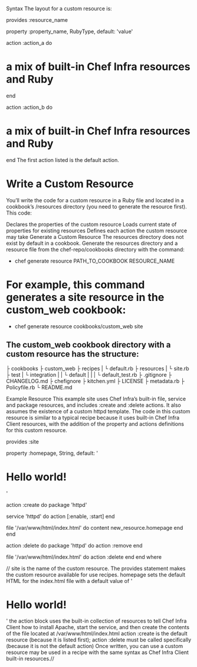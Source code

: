 Syntax
The layout for a custom resource is:


provides :resource_name

property :property_name, RubyType, default: 'value'

action :action_a do
 # a mix of built-in Chef Infra resources and Ruby
end

action :action_b do
 # a mix of built-in Chef Infra resources and Ruby
end
The first action listed is the default action.

# Write a Custom Resource
You’ll write the code for a custom resource in a Ruby file and located in a cookbook’s /resources directory (you need to generate the resource first). This code:

Declares the properties of the custom resource
Loads current state of properties for existing resources
Defines each action the custom resource may take
Generate a Custom Resource
The resources directory does not exist by default in a cookbook. Generate the resources directory and a resource file from the chef-repo/cookbooks directory with the command:


- chef generate resource PATH_TO_COOKBOOK RESOURCE_NAME

# For example, this command generates a site resource in the custom_web cookbook:
- chef generate resource cookbooks/custom_web site


## The custom_web cookbook directory with a custom resource has the structure:
├ cookbooks
 ├ custom_web
   ├ recipes
   | └ default.rb
   ├ resources
   | └ site.rb
   ├ test
   | └ integration
   | | └ default
   | | | └ default_test.rb
   ├ .gitignore
   ├ CHANGELOG.md
   ├ chefignore
   ├ kitchen.yml
   ├ LICENSE
   ├ metadata.rb
   ├ Policyfile.rb
   └ README.md

Example Resource
This example site uses Chef Infra’s built-in file, service and package resources, and includes :create and :delete actions. It also assumes the existence of a custom httpd template. The code in this custom resource is similar to a typical recipe because it uses built-in Chef Infra Client resources, with the addition of the property and actions definitions for this custom resource.


provides :site

property :homepage, String, default: '<h1>Hello world!</h1>'

action :create do
  package 'httpd'

  service 'httpd' do
    action [:enable, :start]
  end

  file '/var/www/html/index.html' do
    content new_resource.homepage
  end
end

action :delete do
  package 'httpd' do
    action :remove
  end

  file '/var/www/html/index.html' do
    action :delete
  end
end
where

//
site is the name of the custom resource. The provides statement makes the custom resource available for use recipes.
homepage sets the default HTML for the index.html file with a default value of '<h1>Hello world!</h1>'
the action block uses the built-in collection of resources to tell Chef Infra Client how to install Apache, start the service, and then create the contents of the file located at /var/www/html/index.html
action :create is the default resource (because it is listed first); action :delete must be called specifically (because it is not the default action)
Once written, you can use a custom resource may be used in a recipe with the same syntax as Chef Infra Client built-in resources.//
